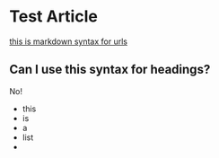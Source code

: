 # Test Article

[this is markdown syntax for urls](http://google.com)

## Can I use this syntax for headings?  

No!

* this
* is 
* a 
* list
* 


